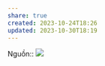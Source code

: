 ```yaml
---
share: true
created: 2023-10-24T18:26
updated: 2023-10-30T18:19
---
```

Nguồn:: ![](https://youtu.be/ZYTXc2fK-JY)
